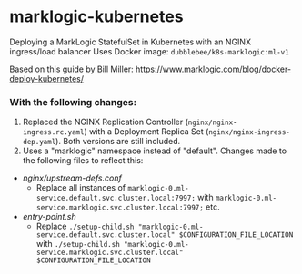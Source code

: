 # marklogic-kubernetes
Deploying a MarkLogic StatefulSet in Kubernetes with an NGINX ingress/load balancer
Uses Docker image: `dubblebee/k8s-marklogic:ml-v1`


Based on this guide by Bill Miller: https://www.marklogic.com/blog/docker-deploy-kubernetes/ 

### With the following changes:
1. Replaced the NGINX Replication Controller (`nginx/nginx-ingress.rc.yaml`) with a Deployment Replica Set (`nginx/nginx-ingress-dep.yaml`). Both versions are still included.
2. Uses a "marklogic" namespace instead of "default". Changes made to the following files to reflect this:
  * _nginx/upstream-defs.conf_
    - Replace all instances of `marklogic-0.ml-service.default.svc.cluster.local:7997;` with `marklogic-0.ml-service.marklogic.svc.cluster.local:7997;` etc.
  * _entry-point.sh_
    - Replace `./setup-child.sh "marklogic-0.ml-service.default.svc.cluster.local" $CONFIGURATION_FILE_LOCATION` with `./setup-child.sh "marklogic-0.ml-service.marklogic.svc.cluster.local" $CONFIGURATION_FILE_LOCATION`
